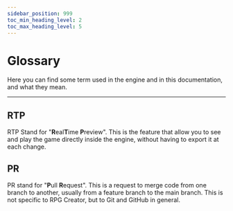 ```yaml
---
sidebar_position: 999
toc_min_heading_level: 2
toc_max_heading_level: 5
---
```


# Glossary

Here you can find some term used in the engine and in this documentation, and what they mean.

---
## RTP

RTP Stand for "**R**eal**T**ime **P**review". This is the feature that allow you to see and play the game directly inside the engine, without having to export it at each change.

## PR

PR stand for "**P**ull **R**equest". This is a request to merge code from one branch to another, usually from a feature branch to the main branch. This is not specific to RPG Creator, but to Git and GitHub in general.